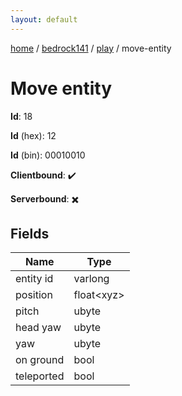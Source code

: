 ```yaml
---
layout: default
---
```


[home](/)  /  [bedrock141](/protocol/bedrock141)  /  [play](/protocol/bedrock141/play)  /  move-entity

# Move entity

**Id**: 18

**Id** (hex): 12

**Id** (bin): 00010010

**Clientbound**: ✔️

**Serverbound**: ✖️

## Fields

Name | Type
---|---
entity id | varlong
position | float&lt;xyz&gt;
pitch | ubyte
head yaw | ubyte
yaw | ubyte
on ground | bool
teleported | bool

